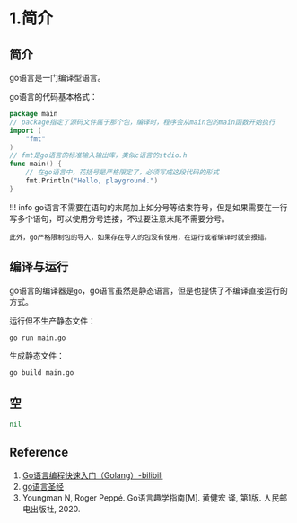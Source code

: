 # 1.简介

## 简介

go语言是一门编译型语言。  

go语言的代码基本格式：  
```go
package main
// package指定了源码文件属于那个包，编译时，程序会从main包的main函数开始执行
import (
    "fmt"
)
// fmt是go语言的标准输入输出库，类似c语言的stdio.h
func main() {
    // 在go语言中，花括号是严格限定了，必须写成这段代码的形式
    fmt.Println("Hello, playground.")
}
```

!!! info
    go语言不需要在语句的末尾加上如分号等结束符号，但是如果需要在一行写多个语句，可以使用分号连接，不过要注意末尾不需要分号。

    此外，go严格限制包的导入，如果存在导入的包没有使用，在运行或者编译时就会报错。

## 编译与运行

go语言的编译器是`go`，go语言虽然是静态语言，但是也提供了不编译直接运行的方式。  

运行但不生产静态文件：  
```bash
go run main.go
```

生成静态文件：  
```bash
go build main.go
```

## 空

```go
nil
```

## Reference

1. [Go语言编程快速入门（Golang）-bilibili](https://www.bilibili.com/video/BV1fD4y1m7TD)
2. [go语言圣经](https://gopl-zh.github.io/index.html)
3. Youngman N, Roger Peppé. Go语言趣学指南[M]. 黄健宏 译, 第1版. 人民邮电出版社, 2020.